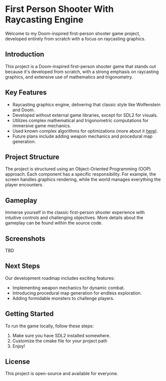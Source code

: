 # First Person Shooter With Raycasting Engine


Welcome to my Doom-inspired first-person shooter game project, developed entirely from scratch with a focus on raycasting graphics.

## Introduction

This project is a Doom-inspired first-person shooter game that stands out because it's developed from scratch, with a strong emphasis on raycasting graphics, and extensive use of mathematics and trigonometry. 

## Key Features

- Raycasting graphics engine, delivering that classic style like Wolfenstein and Doom.
- Developed without external game libraries, except for SDL2 for visuals.
- Utilizes complex mathematical and trigonometric computations for immersive game mechanics.
- Used known complex algorithms for optimizations (more about it [here](https://lodev.org/cgtutor/raycasting.html)).
- Future plans include adding weapon mechanics and procedural map generation.

## Project Structure

The project is structured using an Object-Oriented Programming (OOP) approach. Each component has a specific responsibility. For example, the screen handles graphics rendering, while the world manages everything the player encounters.

## Gameplay

Immerse yourself in the classic first-person shooter experience with intuitive controls and challenging objectives. More details about the gameplay can be found within the source code.

## Screenshots

TBD

## Next Steps

Our development roadmap includes exciting features:
- Implementing weapon mechanics for dynamic combat.
- Introducing procedural map generation for endless exploration.
- Adding formidable monsters to challenge players.

## Getting Started

To run the game locally, follow these steps:

1. Make sure you have SDL2 installed somewhere.
2. Customize the cmake file for your project path
3. Enjoy!


## License

This project is open-source and available for everyone.


